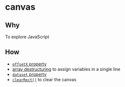 # canvas

## Why
To explore JavaScript

## How
* [```offsetX``` property](https://developer.mozilla.org/en-US/docs/Web/API/MouseEvent/offsetX)
* [array destructuring](https://developer.mozilla.org/en-US/docs/Web/JavaScript/Reference/Operators/Destructuring_assignment) to assign variables in a single line
* [```dataset``` property](https://developer.mozilla.org/en-US/docs/Web/API/HTMLElement/dataset)
* [```clearRect()```](https://developer.mozilla.org/en-US/docs/Web/API/CanvasRenderingContext2D/clearRect) to clear the canvas
